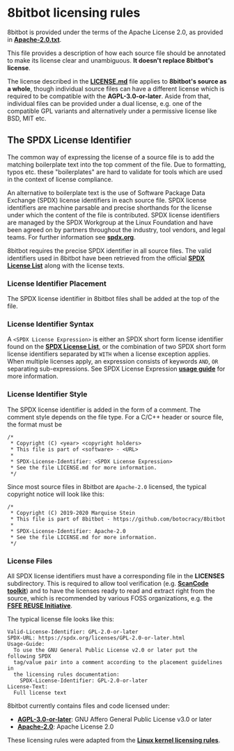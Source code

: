# 8bitbot licensing rules

8bitbot is provided under the terms of the Apache License 2.0, as provided in **[Apache-2.0.txt](Apache-2.0.txt)**.

This file provides a description of how each source file should be annotated to make its license clear and unambiguous. **It doesn't replace 8bitbot's license**.

The license described in the **[LICENSE.md](../LICENSE.md)** file applies to **8bitbot's source as a whole**, though individual source files can have a different license which is required to be compatible with the **AGPL-3.0-or-later**. Aside from that, individual files can be provided under a dual license, e.g. one of the compatible GPL variants and alternatively under a permissive license like BSD, MIT etc.

## The SPDX License Identifier

The common way of expressing the license of a source file is to add the matching boilerplate text into the top comment of the file. Due to formatting, typos etc. these "boilerplates" are hard to validate for tools which are used in the context of license compliance.

An alternative to boilerplate text is the use of Software Package Data Exchange (SPDX) license identifiers in each source file. SPDX license identifiers are machine parsable and precise shorthands for the license under which the content of the file is contributed. SPDX license identifiers are managed by the SPDX Workgroup at the Linux Foundation and have been agreed on by partners throughout the industry, tool vendors, and legal teams. For further information see **[spdx.org](https://spdx.org/)**.

8bitbot requires the precise SPDX identifier in all source files. The valid identifiers used in 8bitbot have been retrieved from the official **[SPDX License List](https://spdx.org/licenses/)** along with the license texts.

### License Identifier Placement

The SPDX license identifier in 8bitbot files shall be added at the top of the file.

### License Identifier Syntax

A `<SPDX License Expression>` is either an SPDX short form license identifier found on the **[SPDX License List](https://spdx.org/licenses/)**, or the combination of two SPDX short form license identifiers separated by `WITH` when a license exception applies. When multiple licenses apply, an expression consists of keywords `AND`, `OR` separating sub-expressions. See SPDX License Expression **[usage guide](https://spdx.org/ids)** for more information.

### License Identifier Style

The SPDX license identifier is added in the form of a comment. The comment style depends on the file type. For a C/C++ header or source file, the format must be

```
/*
 * Copyright (C) <year> <copyright holders>
 * This file is part of <software> - <URL>
 *
 * SPDX-License-Identifier: <SPDX License Expression>
 * See the file LICENSE.md for more information.
 */
```

Since most source files in 8bitbot are `Apache-2.0` licensed, the typical copyright notice will look like this:

```
/*
 * Copyright (C) 2019-2020 Marquise Stein
 * This file is part of 8bitbot - https://github.com/botocracy/8bitbot
 *
 * SPDX-License-Identifier: Apache-2.0
 * See the file LICENSE.md for more information.
 */
```

### License Files

All SPDX license identifiers must have a corresponding file in the **LICENSES** subdirectory. This is required to allow tool verification (e.g. **[ScanCode toolkit](https://github.com/nexB/scancode-toolkit)**) and to have the licenses ready to read and extract right from the source, which is recommended by various FOSS organizations, e.g. the **[FSFE REUSE Initiative](https://reuse.software/)**.

The typical license file looks like this:

```
Valid-License-Identifier: GPL-2.0-or-later
SPDX-URL: https://spdx.org/licenses/GPL-2.0-or-later.html
Usage-Guide:
  To use the GNU General Public License v2.0 or later put the following SPDX
  tag/value pair into a comment according to the placement guidelines in
  the licensing rules documentation:
    SPDX-License-Identifier: GPL-2.0-or-later
License-Text:
  Full license text
```

8bitbot currently contains files and code licensed under:

- **[AGPL-3.0-or-later](AGPL-3.0-or-later.txt)**: GNU Affero General Public License v3.0 or later
- **[Apache-2.0](Apache-2.0.txt)**: Apache License 2.0

These licensing rules were adapted from the **[Linux kernel licensing rules](https://github.com/torvalds/linux/blob/master/Documentation/process/license-rules.rst)**.
